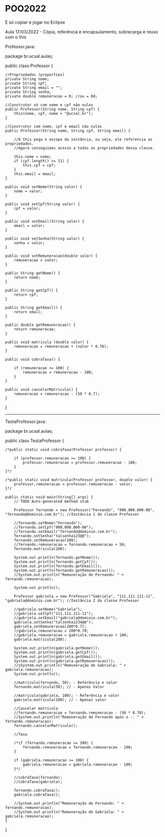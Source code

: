 # POO2022

<p style="{font-size: 50}">É só copiar e jogar no Eclipse</p>

Aula 17/03/2022 - Cópia, referência e encapsulamento, sobrecarga e reuso com o this

Professor.java:

package br.ucsal.aulas;

public class Professor {
	
	//Propriedades (properties)
	private String nome;
	private String cpf;
	private String email = "";
	private String senha;
	private double remuneracao = 0; //ou = 0d;
	
	//Construtor só com nome e cpf não nulos
	public Professor(String nome, String cpf) { 
		this(nome, cpf, nome + "@ucsal.br");		
	}
	
	//Construtor com nome, cpf e email não nulos
	public Professor(String nome, String cpf, String email) {
		
		//O this pega o escopo da instância, ou seja, ele referencia as propriedades.
		//Agora conseguimos acesso a todas as propriedades dessa classe.
		
		this.nome = nome;
		if (cpf.length() >= 11) {
			this.cpf = cpf;
		}
		this.email = email;
	}
	
	public void setNome(String valor) {
		nome = valor;
	}
	
	public void setCpf(String valor) {
		cpf = valor;
	}
	
	public void setEmail(String valor) {
		email = valor;
	}
	
	public void setSenha(String valor) {
		senha = valor;
	}
	
	public void setRemuneracao(double valor) {
		remuneracao = valor;
	}
	
	public String getNome() {
		return nome;
	}
	
	public String getCpf() {
		return cpf;
	}
	
	public String getEmail() {
		return email;
	}
	
	public double getRemuneracao() {
		return remuneracao;
	}
	
	public void matricula (double valor) {
		remuneracao = remuneracao + (valor * 0.70);
	}
	
	public void cobraTaxa() {
		
		if (remuneracao >= 100) {
			remuneracao = remuneracao - 100;
		}
	}
	
	public void cancelarMatricula() {
		remuneracao = remuneracao - (50 * 0.7);
	}
	
}




------------------------------------------------------------------------------------------------
TestaProfessor.java:

package br.ucsal.aulas;

public class TestaProfessor {
	
	/*public static void cobraTaxa(Professor professor) {
		
		if (professor.remuneracao >= 100) {
			professor.remuneracao = professor.remuneracao - 100;
		}
	}*/
	
	/*public static void matricula(Professor professor, double valor) {
		professor.remuneracao = professor.remuneracao - valor;
	}*/

	public static void main(String[] args) {
		// TODO Auto-generated method stub
		
		Professor fernando = new Professor("Fernando", "000.000.000-00", "fernando@dominio.com.br"); //Instância 1 da classe Professor
		
		//fernando.setNome("Fernando");
		//fernando.setCpf("000.000.000-00");
		//fernando.setEmail("fernando@dominio.com.br");
		fernando.setSenha("talsenha123@@");
		fernando.setRemuneracao(100);
		//fernando.remuneracao = fernando.remuneracao + 50;
		fernando.matricula(100);
		
		System.out.println(fernando.getNome());
		System.out.println(fernando.getCpf());
		System.out.println(fernando.getEmail());		
		System.out.println(fernando.getRemuneracao());
		//System.out.println("Remuneração de Fernando: " + fernando.remuneracao);
		
		System.out.println();
		
		Professor gabriela = new Professor("Gabriela", "111.111.111-11", "gabriela@dominio.com.br"); //Instância 2 da classe Professor
		
		//gabriela.setNome("Gabriela");
		//gabriela.setCpf("111.111.111-11");
		//gabriela.setEmail("gabriela@dominio.com.br");
		gabriela.setSenha("talsenha1234@@");
		gabriela.setRemuneracao(200*0.7);
		//gabriela.remuneracao = 200*0.70;
		//gabriela.remuneracao = gabriela.remuneracao + 100;
		gabriela.matricula(200);
		
		System.out.println(gabriela.getNome());
		System.out.println(gabriela.getCpf());
		System.out.println(gabriela.getEmail());
		System.out.println(gabriela.getRemuneracao());
		//sSystem.out.println("Remuneração de Gabriela: " + gabriela.remuneracao);
		System.out.println();
		
		//matricula(fernando, 50); - Referência e valor
		fernando.matricula(50); // - Apenas Valor
		
		//matricula(gabriela, 100); - Referência e valor
		gabriela.matricula(100); // - Apenas valor
		
		//Cancelar matrícula
		//fernando.remuneracao = fernando.remuneracao - (50 * 0.70);
		//System.out.println("Remuneração de Fernando após o -: " + fernando.remuneracao);
		fernando.cancelarMatricula();
		
		//Taxa
		
		/*if (fernando.remuneracao >= 100) {
			fernando.remuneracao = fernando.remuneracao - 100;
		}
		
		if (gabriela.remuneracao >= 100) {
			gabriela.remuneracao = gabriela.remuneracao - 100;
		}*/
		
		//cobraTaxa(fernando);
		//cobraTaxa(gabriela);
		
		fernando.cobraTaxa();
		gabriela.cobraTaxa();
		
		//System.out.println("Remuneração de Fernando: " + fernando.remuneracao);
		//System.out.println("Remuneração de Gabriela: " + gabriela.remuneracao);
	}
	
}



